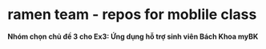 # ramen team - repos for moblile class

**Nhóm chọn chủ đề 3 cho Ex3: Ứng dụng hỗ trợ sinh viên Bách Khoa myBK**

